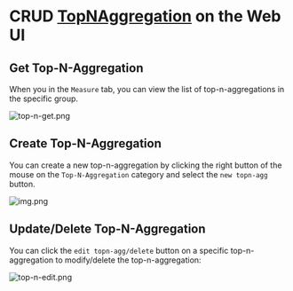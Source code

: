 ﻿# CRUD [TopNAggregation](../../../concept/data-model.md#topnaggregation) on the Web UI

## Get Top-N-Aggregation
When you in the `Measure` tab, you can view the list of top-n-aggregations in the specific group.

![top-n-get.png](https://skywalking.apache.org/doc-graph/banyandb/v0.7.0/web-ui/top-n-get.png)

## Create Top-N-Aggregation
You can create a new top-n-aggregation by clicking the right button of the mouse on the `Top-N-Aggregation` category and select the `new topn-agg` button.

![img.png](https://skywalking.apache.org/doc-graph/banyandb/v0.7.0/web-ui/top-n-add.png)

## Update/Delete Top-N-Aggregation
You can click the `edit topn-agg/delete` button on a specific top-n-aggregation to modify/delete the top-n-aggregation:

![top-n-edit.png](https://skywalking.apache.org/doc-graph/banyandb/v0.7.0/web-ui/top-n-edit.png)